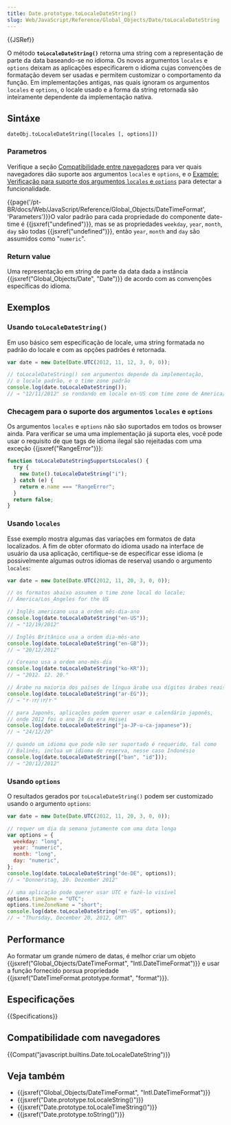 ```yaml
---
title: Date.prototype.toLocaleDateString()
slug: Web/JavaScript/Reference/Global_Objects/Date/toLocaleDateString
---
```


{{JSRef}}

O método **`toLocaleDateString()`** retorna uma string com a representação de parte da data baseando-se no idioma. Os novos argumentos `locales` e `options` deixam as aplicações especificarem o idioma cujas convenções de formatação devem ser usadas e permitem customizar o comportamento da função. Em implementações antigas, nas quais ignoram os argumentos `locales` e `options`, o locale usado e a forma da string retornada são inteiramente dependente da implementação nativa.

## Sintáxe

```
dateObj.toLocaleDateString([locales [, options]])
```

### Parametros

Verifique a seção [Compatibilidade entre navegadores](#compatibilidade_entre_navegadores) para ver quais navegadores dão suporte aos argumentos `locales` e `options`, e o [Example: Verificação para suporte dos argumentos `locales` e `options`](#Example:_Checking_for_support_for_locales_and_options_arguments) para detectar a funcionalidade.

{{page('/pt-BR/docs/Web/JavaScript/Reference/Global_Objects/DateTimeFormat', 'Parameters')}}O valor padrão para cada propriedade do componente date-time é {{jsxref("undefined")}}, mas se as propriedades `weekday`, `year`, `month`, `day` são todas {{jsxref("undefined")}}, então `year`, `month` and `day` são assumidos como "`numeric`".

### Return value

Uma representação em string de parte da data dada a instância {{jsxref("Global_Objects/Date", "Date")}} de acordo com as convenções específicas do idioma.

## Exemplos

### Usando `toLocaleDateString()`

Em uso básico sem especificação de locale, uma string formatada no padrão do locale e com as opções padrões é retornada.

```js
var date = new Date(Date.UTC(2012, 11, 12, 3, 0, 0));

// toLocaleDateString() sem argumentos depende da implementação,
// o locale padrão, e o time zone padrão
console.log(date.toLocaleDateString());
// → "12/11/2012" se rondando em locale en-US com time zone de America/Los_Angeles
```

### Checagem para o suporte dos argumentos `locales` e `options`

Os argumentos `locales` e `options` não são suportados em todos os browser ainda. Para verificar se uma uma implementação já suporta eles, você pode usar o requisito de que tags de idioma ilegal são rejeitadas com uma exceção {{jsxref("RangeError")}}:

```js
function toLocaleDateStringSupportsLocales() {
  try {
    new Date().toLocaleDateString("i");
  } catch (e) {
    return e.name === "RangeError";
  }
  return false;
}
```

### Usando `locales`

Esse exemplo mostra algumas das variações em formatos de data localizados. A fim de obter oformato do idioma usado na interface de usuário da usa aplicação, certifique-se de especificar esse idioma (e possivelmente algumas outros idiomas de reserva) usando o argumento `locales`:

```js
var date = new Date(Date.UTC(2012, 11, 20, 3, 0, 0));

// os formatos abaixo assumem o time zone local do locale;
// America/Los_Angeles for the US

// Inglês americano usa a ordem mês-dia-ano
console.log(date.toLocaleDateString("en-US"));
// → "12/19/2012"

// Inglês Britânico usa a ordem dia-mês-ano
console.log(date.toLocaleDateString("en-GB"));
// → "20/12/2012"

// Coreano usa a ordem ano-mês-dia
console.log(date.toLocaleDateString("ko-KR"));
// → "2012. 12. 20."

// Árabe na maioria dos países de língua árabe usa dígitos árabes reais
console.log(date.toLocaleDateString("ar-EG"));
// → "٢٠‏/١٢‏/٢٠١٢"

// para Japonês, aplicações podem querer usar o calendário japonês,
// onde 2012 foi o ano 24 da era Heisei
console.log(date.toLocaleDateString("ja-JP-u-ca-japanese"));
// → "24/12/20"

// quando um idioma que pode não ser suportado é requerido, tal como
// Balinês, inclua um idioma de reserva, nesse caso Indonésio
console.log(date.toLocaleDateString(["ban", "id"]));
// → "20/12/2012"
```

### Usando `options`

O resultados gerados por `toLocaleDateString()` podem ser customizado usando o argumento `options`:

```js
var date = new Date(Date.UTC(2012, 11, 20, 3, 0, 0));

// requer um dia da semana jutamente com uma data longa
var options = {
  weekday: "long",
  year: "numeric",
  month: "long",
  day: "numeric",
};
console.log(date.toLocaleDateString("de-DE", options));
// → "Donnerstag, 20. Dezember 2012"

// uma aplicação pode querer usar UTC e fazê-lo visível
options.timeZone = "UTC";
options.timeZoneName = "short";
console.log(date.toLocaleDateString("en-US", options));
// → "Thursday, December 20, 2012, GMT"
```

## Performance

Ao formatar um grande número de datas, é melhor criar um objeto {{jsxref("Global_Objects/DateTimeFormat", "Intl.DateTimeFormat")}} e usar a função fornecido porsua propriedade {{jsxref("DateTimeFormat.prototype.format", "format")}}.

## Especificações

{{Specifications}}

## Compatibilidade com navegadores

{{Compat("javascript.builtins.Date.toLocaleDateString")}}

## Veja também

- {{jsxref("Global_Objects/DateTimeFormat", "Intl.DateTimeFormat")}}
- {{jsxref("Date.prototype.toLocaleString()")}}
- {{jsxref("Date.prototype.toLocaleTimeString()")}}
- {{jsxref("Date.prototype.toString()")}}
